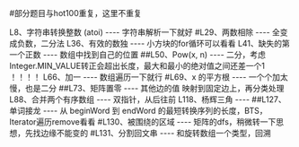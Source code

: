 #部分题目与hot100重复，这里不重复

L8、字符串转换整数 (atoi) ----  字符串解析一下就好
#L29、两数相除 ----  全变成负数，二分法
L36、有效的数独 ----  小方块的for循环可以看看
L41、缺失的第一个正数 ----  数组中找到自己的位置
##L50、Pow(x, n) ----  二分，考虑 Integer.MIN_VALUE转正会超出长度，最大和最小的绝对值之间还差一个1 ！！！！
L66、加一 ----  数组遍历一下就行
#L69、x 的平方根 ----  一个个加太慢，也是二分
##L73、矩阵置零 ----  其他边的值 映射到固定边上，再分类处理
L88、合并两个有序数组 ----  双指针，从后往前
L118、杨辉三角 ---- 
##L127、单词接龙 ---- 从 beginWord 到 endWord 的最短转换序列的长度，BTS，  Iterator遍历remove看看
#L130、被围绕的区域 ----  矩阵的dfs，稍微转一下思想，先找边缘不能变的
#L131、分割回文串 ---- 和旋转数组一个类型，回溯





























